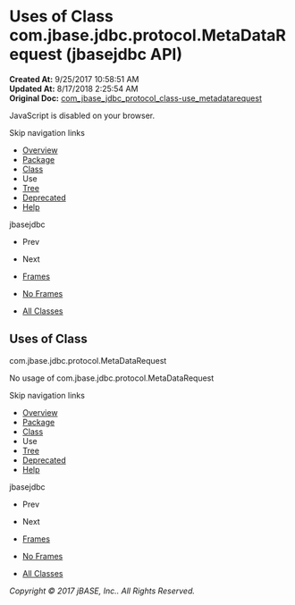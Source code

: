 # Uses of Class com.jbase.jdbc.protocol.MetaDataRequest (jbasejdbc   API)

**Created At:** 9/25/2017 10:58:51 AM  
**Updated At:** 8/17/2018 2:25:54 AM  
**Original Doc:** [com_jbase_jdbc_protocol_class-use_metadatarequest](https://docs.jbase.com/39241-class-use/com_jbase_jdbc_protocol_class-use_metadatarequest)  

<!--<br>    try {<br>        if (location.href.indexOf('is-external=true') == -1) {<br>            parent.document.title="Uses of Class com.jbase.jdbc.protocol.MetaDataRequest (jbasejdbc   API)";<br>        }<br>    }<br>    catch(err) {<br>    }<br>//-->
JavaScript is disabled on your browser.

Skip navigation links

- [Overview](../../../../../overview-summary.html)
- [Package](./../../com.jbase.jdbc.protocol-%28jbasejdbc---api%29)
- [Class](./../../metadatarequest-%28jbasejdbc-api%29 "class in com.jbase.jdbc.protocol")
- Use
- [Tree](./../../com.jbase.jdbc.protocol-class-hierarchy-%28jbasejdbc---api%29)
- [Deprecated](../../../../../deprecated-list.html)
- [Help](../../../../../help-doc.html)


jbasejdbc <br>

- Prev
- Next


- [Frames](./.)
- [No Frames](./.)


- [All Classes](../../../../../allclasses-noframe.html)


<!--<br>  allClassesLink = document.getElementById("allclasses\_navbar\_top");<br>  if(window==top) {<br>    allClassesLink.style.display = "block";<br>  }<br>  else {<br>    allClassesLink.style.display = "none";<br>  }<br>  //-->

## Uses of Class
com.jbase.jdbc.protocol.MetaDataRequest

No usage of com.jbase.jdbc.protocol.MetaDataRequest

Skip navigation links

- [Overview](../../../../../overview-summary.html)
- [Package](./../../com.jbase.jdbc.protocol-%28jbasejdbc---api%29)
- [Class](./../../metadatarequest-%28jbasejdbc-api%29 "class in com.jbase.jdbc.protocol")
- Use
- [Tree](./../../com.jbase.jdbc.protocol-class-hierarchy-%28jbasejdbc---api%29)
- [Deprecated](../../../../../deprecated-list.html)
- [Help](../../../../../help-doc.html)


jbasejdbc <br>

- Prev
- Next


- [Frames](./.)
- [No Frames](./.)


- [All Classes](../../../../../allclasses-noframe.html)


<!--<br>  allClassesLink = document.getElementById("allclasses\_navbar\_bottom");<br>  if(window==top) {<br>    allClassesLink.style.display = "block";<br>  }<br>  else {<br>    allClassesLink.style.display = "none";<br>  }<br>  //-->

*Copyright © 2017 jBASE, Inc.. All Rights Reserved.*
